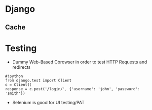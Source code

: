 # Django

## Cache

# Testing 

* Dummy Web-Based Cbrowser in order to test HTTP Requests and redirects

```
#!python
from django.test import Client
c = Client()
response = c.post('/login/', {'username': 'john', 'password': 'smith'})
```

* Selenium is good for UI testing/PAT